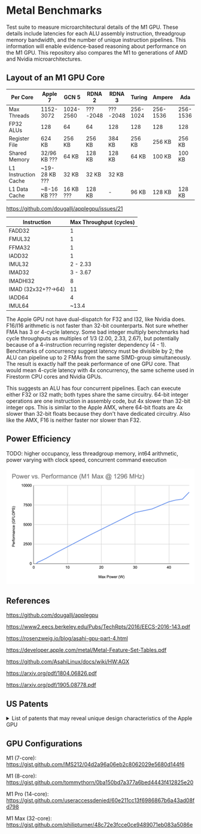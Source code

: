 # Metal Benchmarks

Test suite to measure microarchitectural details of the M1 GPU. These details include latencies for each ALU assembly instruction, threadgroup memory bandwidth, and the number of unique instruction pipelines. This information will enable evidence-based reasoning about performance on the M1 GPU. This repository also compares the M1 to generations of AMD and Nvidia microarchitectures. <!-- Finally, it examines how Apple's design choices improve power efficiency compared to other vendors. -->

## Layout of an M1 GPU Core

| Per Core | Apple 7 | GCN 5 | RDNA 2 | RDNA 3 | Turing | Ampere | Ada |
| -------- | ------- | ----- | ------ | ------ | ------ | ------ | --- |
| Max Threads | 1152-3072 | 1024-2560 | ???-2048 | ???-2048 | 256-1024 | 256-1536 | 256-1536 |
| FP32 ALUs | 128 | 64 | 64 | 128 | 128 | 128 | 128 |
| Register File | 624 KB | 256 KB | 256 KB | 384 KB | 256 KB | 256 KB | 256 KB |
| Shared Memory | 32/96 KB ??? | 64 KB | 128 KB | 128 KB | 64 KB | 100 KB | 100 KB |
| L1 Instruction Cache | ~19-28 KB ??? | 32 KB | 32 KB | 32 KB |
| L1 Data Cache | ~8-16 KB ??? | 16 KB ??? | 128 KB | - | 96 KB | 128 KB | 128 KB

https://github.com/dougallj/applegpu/issues/21

| Instruction | Max Throughput (cycles) |
| ----------- | ------------------- |
| FADD32 | 1 |
| FMUL32 | 1 |
| FFMA32 | 1 |
| IADD32 | 1 |
| IMUL32 | 2 - 2.33 |
| IMAD32 | 3 - 3.67 |
| IMADHI32 | 8 |
| IMAD (32x32+??->64) | 11 |
| IADD64 | 4 |
| IMUL64 | ~13.4 |

The Apple GPU not have dual-dispatch for F32 and I32, like Nvidia does. F16/I16 arithmetic is not faster than 32-bit counterparts. Not sure whether FMA has 3 or 4-cycle latency. Some bad integer multiply benchmarks had cycle throughputs as multiples of 1/3 (2.00, 2.33, 2.67), but potentially because of a 4-instruction recurring register dependency (4 - 1). Benchmarks of concurrency suggest latency must be divisible by 2; the ALU can pipeline up to 2 FMAs from the same SIMD-group simultaneously. The result is exactly half the peak performance of one GPU core. That would mean 4-cycle latency with 4x concurrency, the same scheme used in Firestorm CPU cores and Nvidia GPUs.

This suggests an ALU has four concurrent pipelines. Each can execute either F32 or I32 math; both types share the same circuitry. 64-bit integer operations are one instruction in assembly code, but 4x slower than 32-bit integer ops. This is similar to the Apple AMX, where 64-bit floats are 4x slower than 32-bit floats because they don't have dedicated circuitry. Also like the AMX, F16 is neither faster nor slower than F32.

## Power Efficiency

TODO: higher occupancy, less threadgroup memory, int64 arithmetic, power varying with clock speed, concurrent command execution

![Graph of power vs. performance for an M1 Max at 1296 MHz](./Documentation/Power_Performance_M1_Max.png)

## References

https://github.com/dougallj/applegpu

https://www2.eecs.berkeley.edu/Pubs/TechRpts/2016/EECS-2016-143.pdf

https://rosenzweig.io/blog/asahi-gpu-part-4.html

https://developer.apple.com/metal/Metal-Feature-Set-Tables.pdf

https://github.com/AsahiLinux/docs/wiki/HW:AGX

https://arxiv.org/pdf/1804.06826.pdf

https://arxiv.org/pdf/1905.08778.pdf

## US Patents

<details>
 
<summary>List of patents that may reveal unique design characteristics of the Apple GPU</summary>
  
https://www.freepatentsonline.com/y2019/0057484.html

https://patents.justia.com/patent/9633409

https://patents.justia.com/patent/9035956

https://patents.justia.com/patent/20150070367

https://patents.justia.com/patent/9442706

https://patents.justia.com/patent/9508112

https://patents.justia.com/patent/9978343
  
https://patents.justia.com/patent/9727944
 
https://patents.justia.com/patent/10114446

</details>

## GPU Configurations

M1 (7-core): https://gist.github.com/IMS212/04d2a96a06eb2c8062029e5680d144f6

M1 (8-core): https://gist.github.com/tommythorn/0ba150bd7a377a6bed4443f412825e20

M1 Pro (14-core): https://gist.github.com/useraccessdenied/60e211cc13f6986867b6a43ad08fd798

M1 Max (32-core): https://gist.github.com/philipturner/48c72e3fcce0ce9489071eb083a5086e
